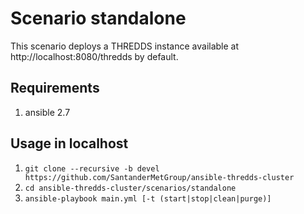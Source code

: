 # Scenario standalone

This scenario deploys a THREDDS instance available at http://localhost:8080/thredds by default.

## Requirements

1. ansible 2.7

## Usage in localhost

1. `git clone --recursive -b devel https://github.com/SantanderMetGroup/ansible-thredds-cluster`
1. `cd ansible-thredds-cluster/scenarios/standalone`
1. `ansible-playbook main.yml [-t (start|stop|clean|purge)]`
